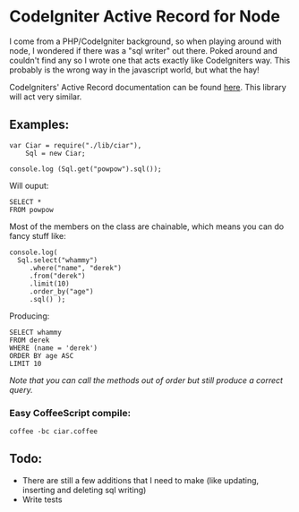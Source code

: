 CodeIgniter Active Record for Node
==================================

I come from a PHP/CodeIgniter background, so when playing around with node, I wondered if there was a "sql writer" out there. Poked around and couldn't find any so I wrote one that acts exactly like CodeIgniters way. This probably is the wrong way in the javascript world, but what the hay!

CodeIgniters' Active Record documentation can be found [here](http://codeigniter.com/user_guide/database/active_record.html). This library will act very similar.

Examples:
---------

    var Ciar = require("./lib/ciar"),
        Sql = new Ciar;

    console.log (Sql.get("powpow").sql());

Will ouput:

    SELECT *
    FROM powpow

Most of the members on the class are chainable, which means you can do fancy stuff like:

    console.log(
      Sql.select("whammy")
         .where("name", "derek")
         .from("derek")
         .limit(10)
         .order_by("age")
         .sql() );

Producing:

    SELECT whammy
    FROM derek
    WHERE (name = 'derek') 
    ORDER BY age ASC
    LIMIT 10


*Note that you can call the methods out of order but still produce a correct query.*

### Easy CoffeeScript compile:
    coffee -bc ciar.coffee

Todo:
-----

* There are still a few additions that I need to make (like updating, inserting and deleting sql writing)
* Write tests
